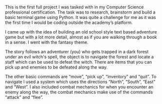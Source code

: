 This is the first full project I was tasked with in my Computer Science professional certification. The task was to research, brainstorm and build a basic terminal game using Python. 
It was quite a challenge for me as it was the first time I would be coding outside the academy’s platform.

I came up with the idea of building an old school style text based adventure game but with a lot more detail, almost as if you are walking through a book in a sense. I went with the fantasy theme.

The story follows an adventurer (you) who gets trapped in a dark forest under an evil witch's spell, the object is to navigate the forest and locate a staff which can be used to defeat the witch. 
There are items that you can pick up and enemies to be defeated along the way.

The other basic commands are “move”, “pick up”, “inventory” and “quit”.
To navigate I used a system which uses the directions “North”, “South”, “East” and “West”.
I also included combat mechanics for when you encounter an enemy along the way, the combat mechanics make use of the commands “attack” and “flee”. 

